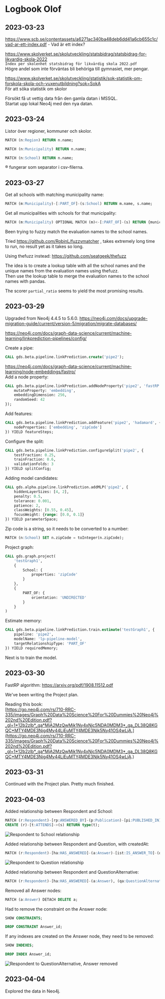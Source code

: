# Logbook Olof

## 2023-03-23

https://www.scb.se/contentassets/a6271ac340ba48deb6dd41a6cb655c1c/vad-ar-ett-index.pdf - Vad är ett index?

https://www.skolverket.se/skolutveckling/statsbidrag/statsbidrag-for-likvardig-skola-2022  
`Index per skolenhet statsbidrag för likvärdig skola 2022.pdf`  
Högre andel som inte förväntas bli behöriga till gymnasiet, mer pengar.  

https://www.skolverket.se/skolutveckling/statistik/sok-statistik-om-forskola-skola-och-vuxenutbildning?sok=SokA  
För att söka statistik om skolor

Försökt få ut vettig data från den gamla datan i MSSQL.  
Startat upp lokal Neo4j med den nya datan.

## 2023-03-24

Listor över regioner, kommuner och skolor.
```sql
MATCH (n:Region) RETURN n.name;
```
```sql
MATCH (n:Municipality) RETURN n.name;
```
```sql
MATCH (n:School) RETURN n.name;
```

® fungerar som separator i csv-filerna.

## 2023-03-27

Get all schools with matching municipality name:
```sql
MATCH (m:Municipality)-[:PART_OF]-(s:School) RETURN m.name, s.name;
```

Get all municipalities with schools for that municipality:
```sql
MATCH (m:Municipality) OPTIONAL MATCH (m)<-[:PART_OF]-(s) RETURN {municipality: m.name, schools :collect(s.name)};
```

Been trying to fuzzy match the evaluation names to the school names.

Tried https://github.com/RobinL/fuzzymatcher , takes extremely long time to run, no result yet as it takes so long.

Using thefuzz instead:
https://github.com/seatgeek/thefuzz  

The idea is to create a lookup table with all the school names and the unique names from the evaluation names using thefuzz.  
Then use the lookup table to merge the evaluation names to the school names with pandas.

The scorer `partial_ratio` seems to yield the most promising results.

## 2023-03-29
Upgraded from Neo4j 4.4.5 to 5.6.0. https://neo4j.com/docs/upgrade-migration-guide/current/version-5/migration/migrate-databases/


https://neo4j.com/docs/graph-data-science/current/machine-learning/linkprediction-pipelines/config/

Create a pipe:
```sql
CALL gds.beta.pipeline.linkPrediction.create('pipe2');
```

https://neo4j.com/docs/graph-data-science/current/machine-learning/node-embeddings/fastrp/  
Add a node property:
```sql
CALL gds.beta.pipeline.linkPrediction.addNodeProperty('pipe2', 'fastRP', {
    mutateProperty: 'embedding',
    embeddingDimension: 256,
    randomSeed: 42
});
```

Add features:
```sql
CALL gds.beta.pipeline.linkPrediction.addFeature('pipe2', 'hadamard', {
    nodeProperties: ['embedding', 'zipCode']
}) YIELD featureSteps;
```

Configure the split:
```sql
CALL gds.beta.pipeline.linkPrediction.configureSplit('pipe2', {
    testFraction: 0.25,
    trainFraction: 0.6,
    validationFolds: 3
}) YIELD splitConfig;
```

Adding model candidates:
```sql
CALL gds.alpha.pipeline.linkPrediction.addMLP('pipe2', {
    hiddenLayerSizes: [4, 2],
    penalty: 0.5,
    tolerance: 0.001,
    patience: 2,
    classWeights: [0.55, 0.45],
    focusWeight: {range: [0.0, 0.1]}
}) YIELD parameterSpace;
```

Zip code is a string, so it needs to be converted to a number:
```sql
MATCH (n:School) SET n.zipCode = toInteger(n.zipCode);
```

Project graph:
```sql
CALL gds.graph.project(
    'testGraph1',
    {
        School: {
            properties: 'zipCode'
        }
    },
    {
        PART_OF: {
            orientation: 'UNDIRECTED'
        }
    }
)
```

Estimate memory:
```sql
CALL gds.beta.pipeline.linkPrediction.train.estimate('testGraph1', {
    pipeline: 'pipe2',
    modelName: 'lp-pipeline-model',
    targetRelationshipType: 'PART_OF'
}) YIELD requiredMemory;
```

Next is to train the model.

## 2023-03-30

FastRP algorithm:
https://arxiv.org/pdf/1908.11512.pdf

We've been writing the Project plan.

Reading this book:  
[https://go.neo4j.com/rs/710-RRC-335/images/Graph%20Data%20Science%20For%20Dummies%20Neo4j%202nd%20Edition.pdf?_gl=1*12b2zlb*_ga*MjA2MzQwMjk1Ny4xNjc5NDA0MDM3*_ga_DL38Q8KGQC*MTY4MDE3Njg4My44LjEuMTY4MDE3Njk5Ny41OS4wLjA.](https://go.neo4j.com/rs/710-RRC-335/images/Graph%20Data%20Science%20For%20Dummies%20Neo4j%202nd%20Edition.pdf?_gl=1*12b2zlb*_ga*MjA2MzQwMjk1Ny4xNjc5NDA0MDM3*_ga_DL38Q8KGQC*MTY4MDE3Njg4My44LjEuMTY4MDE3Njk5Ny41OS4wLjA.)

## 2023-03-31

Continued with the Project plan. Pretty much finished.


## 2023-04-03

Added relationship between Respondent and School:
```sql
MATCH (r:Respondent)-[rp:ANSWERED_BY]-(p:Publication)-[pi:PUBLISHED_IN]-(s:School)
CREATE (r)-[t:ATTENDS]->(s) RETURN type(t);
```
![Respondent to School relationship](img/db_visualize_ATTENDS_added.png)

Added relationship between Respondent and Question, with createdAt:
```sql
MATCH (r:Respondent)-[ha:HAS_ANSWERED]-(a:Answer)-[ist:IS_ANSWER_TO]-(q:Question) CREATE (r)-[t:HAS_ANSWERED {createdAt: a.createdAt}]->(q) RETURN type(t);
```
![Respondent to Question relationship](img/db_visualize_RESPONDENT-QUESTION_added.png)

Added relationship between Respondent and QuestionAlternative:
```sql
MATCH (r:Respondent)-[ha:HAS_ANSWERED]-(a:Answer), (qa:QuestionAlternative) WHERE a.alternative = qa.id OR qa.id IN a.alternatives CREATE (r)-[t:CHOSE]->(qa) RETURN type(t);
```

Removed all Answer nodes:
```sql
MATCH (a:Answer) DETACH DELETE a;
```

Had to remove the constraint on the Answer node:
```sql
SHOW CONSTRAINTS;
```
```sql
DROP CONSTRAINT Answer_id;
```

If any indexes are created on the Answer node, they need to be removed:
```sql
SHOW INDEXES;
```
```sql
DROP INDEX Answer_id;
```
![Respondent to QuestionAlternative, Answer removed](img/db_visualize_RESPONDENT-QUESTIONALTERNATIVE_added_ANSWER_removed.png)

## 2023-04-04

Explored the data in Neo4j.